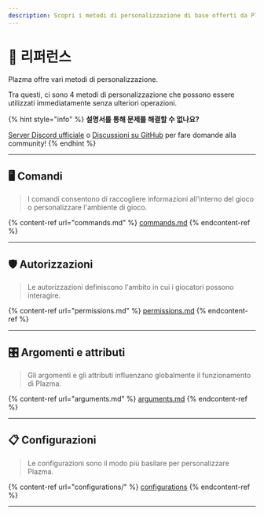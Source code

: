 ```yaml
---
description: Scopri i metodi di personalizzazione di base offerti da Plazma.
---
```


# 📜 리퍼런스

Plazma offre vari metodi di personalizzazione.

Tra questi, ci sono 4 metodi di personalizzazione che possono essere utilizzati immediatamente senza ulteriori operazioni.

{% hint style="info" %}
**설명서를 통해 문제를 해결할 수 없나요?**

[Server Discord ufficiale](https://discord.gg/MmfC52K8A8) o [Discussioni su GitHub](https://github.com/PlazmaMC/PlazmaBukkit/discussions) per fare domande alla community!
{% endhint %}

***

## 🖥️ Comandi <a href="#id-1" id="id-1"></a>

> I comandi consentono di raccogliere informazioni all'interno del gioco o personalizzare l'ambiente di gioco.

{% content-ref url="commands.md" %}
[commands.md](commands.md)
{% endcontent-ref %}

***

## 🛡️ Autorizzazioni <a href="#id-2" id="id-2"></a>

> Le autorizzazioni definiscono l'ambito in cui i giocatori possono interagire.

{% content-ref url="permissions.md" %}
[permissions.md](permissions.md)
{% endcontent-ref %}

***

## 🎛️ Argomenti e attributi <a href="#id-3" id="id-3"></a>

> Gli argomenti e gli attributi influenzano globalmente il funzionamento di Plazma.

{% content-ref url="arguments.md" %}
[arguments.md](arguments.md)
{% endcontent-ref %}

***

## 📋 Configurazioni <a href="#id-4" id="id-4"></a>

> Le configurazioni sono il modo più basilare per personalizzare Plazma.

{% content-ref url="configurations/" %}
[configurations](configurations/)
{% endcontent-ref %}

***
